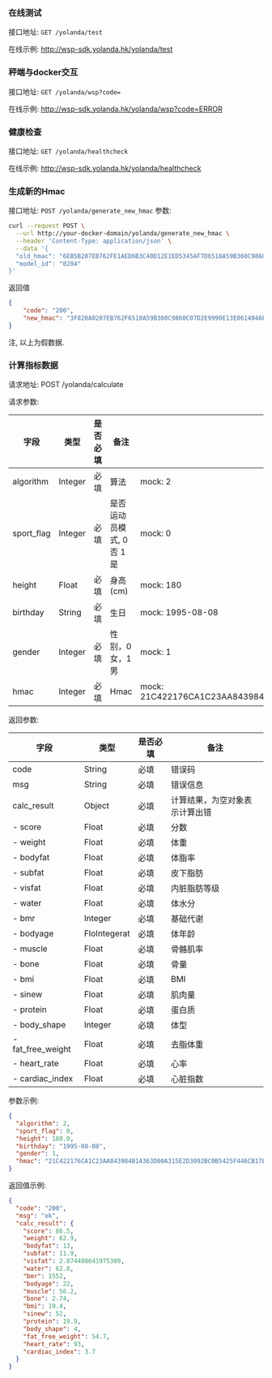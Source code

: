 ### 在线测试
接口地址: `GET /yolanda/test`

在线示例: http://wsp-sdk.yolanda.hk/yolanda/test

### 秤端与docker交互
接口地址: `GET /yolanda/wsp?code=`

在线示例: http://wsp-sdk.yolanda.hk/yolanda/wsp?code=ERROR

### 健康检查
接口地址: `GET /yolanda/healthcheck`

在线示例: http://wsp-sdk.yolanda.hk/yolanda/healthcheck

### 生成新的Hmac
接口地址: `POST /yolanda/generate_new_hmac`
参数: 
```sh
curl --request POST \
  --url http://your-docker-domain/yolanda/generate_new_hmac \
  --header 'Content-Type: application/json' \
  --data '{
  "old_hmac": "6EB5B207EB762FE1AED6B3C40D12E1ED5345AF7D6518A59B360C9860C07D2E9990E13E861404026D2413275F124CE0E37E9CA4E1AED6B3C488EDEEED6233EE92F29F0864515B5AB7FA29322C366EB5B29B23F753027B815F914E78A1DCA13FCBF887A03C1C7DFD890098884C81E78C025D27A0C84426B67BE9D2E4889B2E2CE3B6515A13853FCDB2F074D645F5DA4E7DAB01A1424D024F36C9BEAC40000",
  "model_id": "0204"
}'
```

返回值
```json
{
	"code": "200",
	"new_hmac": "3F828A0207EB762F6518A59B360C9860C07D2E9990E13E8614046EB5B275F124CE0E37E9CA4A2B08DCD613E1E1AED6B3C488EDEEE864515B5AB7FA29322C366EB5B29B23F753027B815F914E78A10D12E1ED5345AF7DDCA13FCBF887A03C1C7DFD890098884C81E78C025D27A0C84426B67BE9D2E4889B24C8DCD2737996308B28F38C6D211FDD5A4E7DAB01A1424D024F36C9BEAC40000"
}
```

注, 以上为假数据.

### 计算指标数据

请求地址: POST /yolanda/calculate

请求参数:

|字段|类型|是否必填|备注|其他信息|
|-|-|-|-|-|
|algorithm|Integer|必填|算法|mock: 2|
|sport_flag|Integer|必填|是否运动员模式, 0否 1是|mock: 0|
|height|Float|必填|身高(cm)|mock: 180|
|birthday|String|必填|生日|mock: 1995-08-08|
|gender|Integer|必填|性别，0女，1男|mock: 1|
|hmac|Integer|必填|Hmac	|mock: 21C422176CA1C23AA843984B1A363D00A315E2D3092BC0B5425F446CB17EC4CA3B5C270718D9A674FC9F70D498378E8A6F4FB43294A59997CEA1B3A443D1AE595333CEA5A359A9A8DC3AF50D14194566D4DE43C7AAB2D0ED2CFE9ACCFA951B42C17986190E03FD93F27F89474E1A4834D7D89C36A4A8F8BA319CE4A699841437DA2913598D510E3D7C74F16B0B64FD9D|

返回参数:

|字段|类型|是否必填|备注|
|-|-|-|-|
|code|String|必填|错误码|
|msg|String|必填|错误信息|
|calc_result|Object|必填|计算结果，为空对象表示计算出错|
|- score|Float|必填|分数|
|- weight|Float|必填|体重|
|- bodyfat|Float|必填|体脂率|
|- subfat|Float|必填|皮下脂肪|
|- visfat|Float|必填|内脏脂肪等级|
|- water|Float|必填|体水分|
|- bmr|Integer|必填|基础代谢|
|- bodyage|FloIntegerat|必填|体年龄|
|- muscle|Float|必填|骨骼肌率|
|- bone|Float|必填|骨量|
|- bmi|Float|必填|BMI|
|- sinew|Float|必填|肌肉量|
|- protein|Float|必填|蛋白质|
|- body_shape|Integer|必填|体型|
|- fat_free_weight|Float|必填|去脂体重|
|- heart_rate|Float|必填|心率|
|- cardiac_index|Float|必填|心脏指数|

参数示例:

```json
{
  "algorithm": 2,
  "sport_flag": 0,
  "height": 180.0,
  "birthday": "1995-08-08",
  "gender": 1,
  "hmac": "21C422176CA1C23AA843984B1A363D00A315E2D3092BC0B5425F446CB17EC4CA3B5C270718D9A674FC9F70D498378E8A6F4FB43294A59997CEA1B3A443D1AE595333CEA5A359A9A8DC3AF50D14194566D4DE43C7AAB2D0ED2CFE9ACCFA951B42C17986190E03FD93F27F89474E1A4834D7D89C36A4A8F8BA319CE4A699841437DA2913598D510E3D7C74F16B0B64FD9D"
}
```

返回值示例:

```json
{
  "code": "200",
  "msg": "ok",
  "calc_result": {
    "score": 86.5,
    "weight": 62.9,
    "bodyfat": 13,
    "subfat": 11.9,
    "visfat": 2.874408641975309,
    "water": 62.8,
    "bmr": 1552,
    "bodyage": 22,
    "muscle": 56.2,
    "bone": 2.74,
    "bmi": 19.4,
    "sinew": 52,
    "protein": 19.9,
    "body_shape": 4,
    "fat_free_weight": 54.7,
    "heart_rate": 93,
    "cardiac_index": 3.7
  }
}
```
